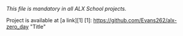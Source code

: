 *This file is mandatory in all ALX School projects.*

Project is available at [a link][1]
[1]: https://github.com/Evans262/alx-zero_day "Title" 
